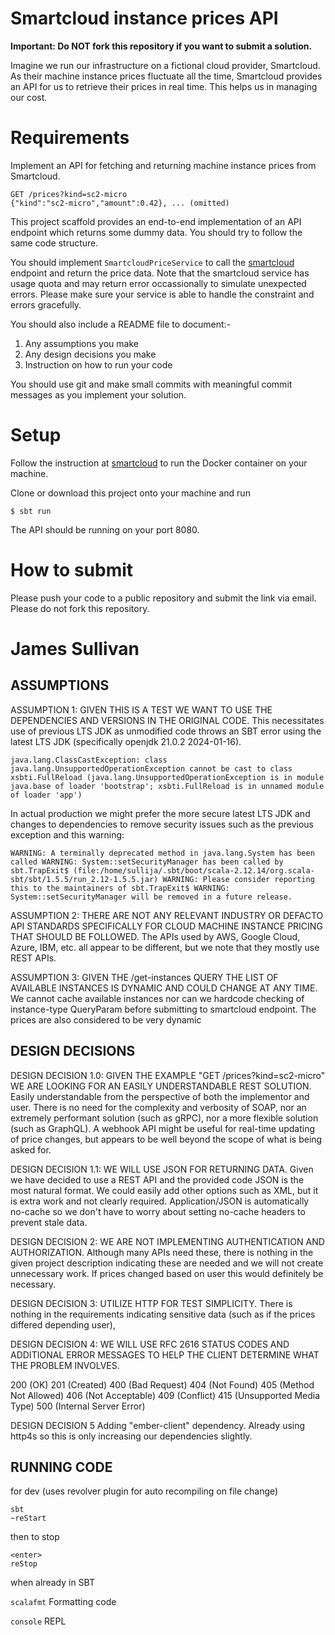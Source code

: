 # Smartcloud instance prices API

**Important: Do NOT fork this repository if you want to submit a solution.**

Imagine we run our infrastructure on a fictional cloud provider, Smartcloud. As their machine instance prices fluctuate all the time, Smartcloud provides an API for us to retrieve their prices in real time. This helps us in managing our cost.

# Requirements

Implement an API for fetching and returning machine instance prices from Smartcloud.

```
GET /prices?kind=sc2-micro
{"kind":"sc2-micro","amount":0.42}, ... (omitted)
```

This project scaffold provides an end-to-end implementation of an API endpoint which returns some dummy data. You should try to follow the same code structure.

You should implement `SmartcloudPriceService` to call the [smartcloud](https://hub.docker.com/r/smartpayco/smartcloud) endpoint and return the price data. Note that the smartcloud service has usage quota and may return error occassionally to simulate unexpected errors. Please make sure your service is able to handle the constraint and errors gracefully.

You should also include a README file to document:-
1. Any assumptions you make
1. Any design decisions you make
1. Instruction on how to run your code

You should use git and make small commits with meaningful commit messages as you implement your solution.

# Setup

Follow the instruction at [smartcloud](https://hub.docker.com/r/smartpayco/smartcloud) to run the Docker container on your machine.

Clone or download this project onto your machine and run

```
$ sbt run
```

The API should be running on your port 8080.

# How to submit

Please push your code to a public repository and submit the link via email. Please do not fork this repository.


# James Sullivan

## ASSUMPTIONS 

ASSUMPTION 1: GIVEN THIS IS A TEST WE WANT TO USE THE DEPENDENCIES AND VERSIONS IN THE ORIGINAL CODE. This necessitates use of previous LTS JDK as unmodified code throws an SBT error using the latest LTS JDK (specifically openjdk 21.0.2 2024-01-16).

```java.lang.ClassCastException: class java.lang.UnsupportedOperationException cannot be cast to class xsbti.FullReload (java.lang.UnsupportedOperationException is in module java.base of loader 'bootstrap'; xsbti.FullReload is in unnamed module of loader 'app')```

In actual production we might prefer the more secure latest LTS JDK and changes to dependencies to remove security issues such as the previous exception and this warning:

```WARNING: A terminally deprecated method in java.lang.System has been called WARNING: System::setSecurityManager has been called by sbt.TrapExit$ (file:/home/sullija/.sbt/boot/scala-2.12.14/org.scala-sbt/sbt/1.5.5/run_2.12-1.5.5.jar) WARNING: Please consider reporting this to the maintainers of sbt.TrapExit$ WARNING: System::setSecurityManager will be removed in a future release. ```

ASSUMPTION 2: THERE ARE NOT ANY RELEVANT INDUSTRY OR DEFACTO API STANDARDS SPECIFICALLY FOR CLOUD MACHINE INSTANCE PRICING THAT SHOULD BE FOLLOWED. The APIs used by AWS, Google Cloud, Azure, IBM, etc. all appear to be different, but we note that they mostly use REST APIs.

ASSUMPTION 3: GIVEN THE /get-instances QUERY THE LIST OF AVAILABLE INSTANCES IS DYNAMIC AND COULD CHANGE AT ANY TIME.  We cannot cache available instances nor can we hardcode checking of instance-type QueryParam before submitting to smartcloud endpoint. The prices are also considered to be very dynamic


## DESIGN DECISIONS

DESIGN DECISION 1.0: GIVEN THE EXAMPLE "GET /prices?kind=sc2-micro" WE ARE LOOKING FOR AN EASILY UNDERSTANDABLE REST SOLUTION. Easily understandable from the perspective of both the implementor and user. There is no need for the complexity and verbosity of SOAP, nor an extremely performant solution (such as gRPC), nor a more flexible solution (such as GraphQL). A webhook API might be useful for real-time updating of price changes, but appears to be well beyond the scope of what is being asked for.

DESIGN DECISION 1.1: WE WILL USE JSON FOR RETURNING DATA. Given we have decided to use a REST API and the provided code JSON is the most natural format. We could easily add other options such as XML, but it is extra work and not clearly required. Application/JSON is automatically no-cache so we don't have to worry about setting no-cache headers to prevent stale data.

DESIGN DECISION 2: WE ARE NOT IMPLEMENTING AUTHENTICATION AND AUTHORIZATION. Although many APIs need these, there is nothing in the given project description indicating these are needed and we will not create unnecessary work. If prices changed based on user this would definitely be necessary.


DESIGN DECISION 3: UTILIZE HTTP FOR TEST SIMPLICITY. There is nothing in the requirements indicating sensitive data (such as if the prices differed depending user), 

DESIGN DECISION 4: WE WILL USE RFC 2616 STATUS CODES AND ADDITIONAL ERROR MESSAGES TO HELP THE CLIENT DETERMINE WHAT THE PROBLEM INVOLVES. 

200 (OK)
201 (Created)
400 (Bad Request)
404 (Not Found)
405 (Method Not Allowed)
406 (Not Acceptable)
409 (Conflict)
415 (Unsupported Media Type)
500 (Internal Server Error)

DESIGN DECISION 5
Adding "ember-client" dependency. Already using http4s so this is only increasing our dependencies slightly.


## RUNNING CODE

for dev (uses revolver plugin for auto recompiling on file change)

```
sbt 
~reStart
```

then to stop

```
<enter>
reStop
```

when already in SBT

```scalafmt```     Formatting code

```console```      REPL









